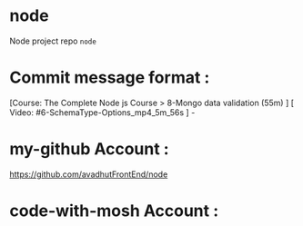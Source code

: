 # node 
Node project repo `node` 

# Commit message format : 
[Course: The Complete Node js Course > 8-Mongo data validation (55m) ] [ Video: #6-SchemaType-Options_mp4_5m_56s ] - 


# my-github Account : 
https://github.com/avadhutFrontEnd/node 

# code-with-mosh Account : 
